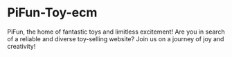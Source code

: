 # PiFun-Toy-ecm
PiFun, the home of fantastic toys and limitless excitement! Are you in search of a reliable and diverse toy-selling website? Join us on a journey of joy and creativity!
